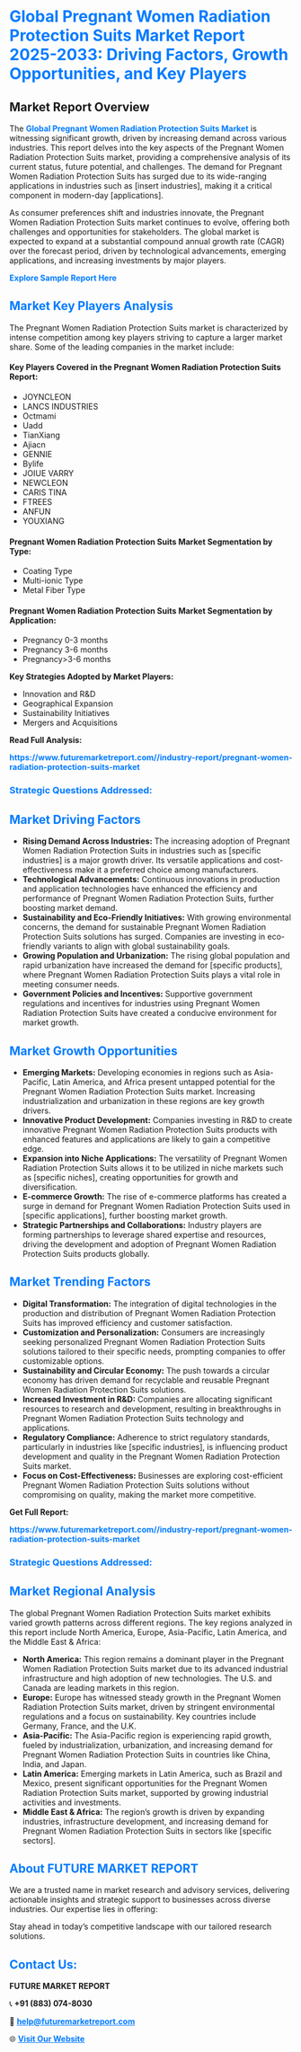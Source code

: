 <h1 style="color: #007BFF;">Global Pregnant Women Radiation Protection Suits Market Report 2025-2033: Driving Factors, Growth Opportunities, and Key Players</h1>

<section id="overview">
<h2>Market Report Overview</h2>
<p>The <a href="https://www.futuremarketreport.com//industry-report/pregnant-women-radiation-protection-suits-market" style="color: #007BFF; text-decoration: none;"><strong>Global Pregnant Women Radiation Protection Suits Market</strong></a> is witnessing significant growth, driven by increasing demand across various industries. This report delves into the key aspects of the Pregnant Women Radiation Protection Suits market, providing a comprehensive analysis of its current status, future potential, and challenges. The demand for Pregnant Women Radiation Protection Suits has surged due to its wide-ranging applications in industries such as [insert industries], making it a critical component in modern-day [applications].</p>
<p>As consumer preferences shift and industries innovate, the Pregnant Women Radiation Protection Suits market continues to evolve, offering both challenges and opportunities for stakeholders. The global market is expected to expand at a substantial compound annual growth rate (CAGR) over the forecast period, driven by technological advancements, emerging applications, and increasing investments by major players.</p>
</section>

<section id="overview">
<p><a href="https://www.futuremarketreport.com//request-sample/reportId=86378" style="color: #007BFF; text-decoration: none;"><strong>Explore Sample Report Here</strong></a></p>
</section>

<section id="key-players">
<h2 style="color: #007BFF;">Market Key Players Analysis</h2>
<p>The Pregnant Women Radiation Protection Suits market is characterized by intense competition among key players striving to capture a larger market share. Some of the leading companies in the market include:</p>
<h4>Key Players Covered in the Pregnant Women Radiation Protection Suits Report:</h4>
<ul><li>JOYNCLEON</li><li>LANCS INDUSTRIES</li><li>Octmami</li><li>Uadd</li><li>TianXiang</li><li>Ajiacn</li><li>GENNIE</li><li>Bylife</li><li>JOIUE VARRY</li><li>NEWCLEON</li><li>CARIS TINA</li><li>FTREES</li><li>ANFUN</li><li>YOUXIANG</li></ul>
<h4>Pregnant Women Radiation Protection Suits Market Segmentation by Type:</h4>
<ul><li>Coating Type</li><li>Multi-ionic Type</li><li>Metal Fiber Type</li></ul>

<h4>Pregnant Women Radiation Protection Suits Market Segmentation by Application:</h4>
<ul><li>Pregnancy 0-3 months</li><li>Pregnancy 3-6 months</li><li>Pregnancy&gt;3-6 months</li></ul>
<p><strong>Key Strategies Adopted by Market Players:</strong></p>
<ul>
<li>Innovation and R&D</li>
<li>Geographical Expansion</li>
<li>Sustainability Initiatives</li>
<li>Mergers and Acquisitions</li>
</ul>
</section>

<section>
<p><strong>Read Full Analysis: </strong></p><a href="https://www.futuremarketreport.com//industry-report/pregnant-women-radiation-protection-suits-market" style="color: #007BFF; text-decoration: none;"><strong>https://www.futuremarketreport.com//industry-report/pregnant-women-radiation-protection-suits-market</strong></a>
<h3 style="color: #007BFF;">Strategic Questions Addressed:</h3>
</section>

<section id="driving-factors">
<h2 style="color: #007BFF;">Market Driving Factors</h2>
<ul>
<li><strong>Rising Demand Across Industries:</strong> The increasing adoption of Pregnant Women Radiation Protection Suits in industries such as [specific industries] is a major growth driver. Its versatile applications and cost-effectiveness make it a preferred choice among manufacturers.</li>
<li><strong>Technological Advancements:</strong> Continuous innovations in production and application technologies have enhanced the efficiency and performance of Pregnant Women Radiation Protection Suits, further boosting market demand.</li>
<li><strong>Sustainability and Eco-Friendly Initiatives:</strong> With growing environmental concerns, the demand for sustainable Pregnant Women Radiation Protection Suits solutions has surged. Companies are investing in eco-friendly variants to align with global sustainability goals.</li>
<li><strong>Growing Population and Urbanization:</strong> The rising global population and rapid urbanization have increased the demand for [specific products], where Pregnant Women Radiation Protection Suits plays a vital role in meeting consumer needs.</li>
<li><strong>Government Policies and Incentives:</strong> Supportive government regulations and incentives for industries using Pregnant Women Radiation Protection Suits have created a conducive environment for market growth.</li>
</ul>
</section>

<section id="growth-opportunities">
<h2 style="color: #007BFF;">Market Growth Opportunities</h2>
<ul>
<li><strong>Emerging Markets:</strong> Developing economies in regions such as Asia-Pacific, Latin America, and Africa present untapped potential for the Pregnant Women Radiation Protection Suits market. Increasing industrialization and urbanization in these regions are key growth drivers.</li>
<li><strong>Innovative Product Development:</strong> Companies investing in R&D to create innovative Pregnant Women Radiation Protection Suits products with enhanced features and applications are likely to gain a competitive edge.</li>
<li><strong>Expansion into Niche Applications:</strong> The versatility of Pregnant Women Radiation Protection Suits allows it to be utilized in niche markets such as [specific niches], creating opportunities for growth and diversification.</li>
<li><strong>E-commerce Growth:</strong> The rise of e-commerce platforms has created a surge in demand for Pregnant Women Radiation Protection Suits used in [specific applications], further boosting market growth.</li>
<li><strong>Strategic Partnerships and Collaborations:</strong> Industry players are forming partnerships to leverage shared expertise and resources, driving the development and adoption of Pregnant Women Radiation Protection Suits products globally.</li>
</ul>
</section>

<section id="trending-factors">
<h2 style="color: #007BFF;">Market Trending Factors</h2>
<ul>
<li><strong>Digital Transformation:</strong> The integration of digital technologies in the production and distribution of Pregnant Women Radiation Protection Suits has improved efficiency and customer satisfaction.</li>
<li><strong>Customization and Personalization:</strong> Consumers are increasingly seeking personalized Pregnant Women Radiation Protection Suits solutions tailored to their specific needs, prompting companies to offer customizable options.</li>
<li><strong>Sustainability and Circular Economy:</strong> The push towards a circular economy has driven demand for recyclable and reusable Pregnant Women Radiation Protection Suits solutions.</li>
<li><strong>Increased Investment in R&D:</strong> Companies are allocating significant resources to research and development, resulting in breakthroughs in Pregnant Women Radiation Protection Suits technology and applications.</li>
<li><strong>Regulatory Compliance:</strong> Adherence to strict regulatory standards, particularly in industries like [specific industries], is influencing product development and quality in the Pregnant Women Radiation Protection Suits market.</li>
<li><strong>Focus on Cost-Effectiveness:</strong> Businesses are exploring cost-efficient Pregnant Women Radiation Protection Suits solutions without compromising on quality, making the market more competitive.</li>
</ul>
</section>

<section>
<p><strong>Get Full Report: </strong></p><a href="https://www.futuremarketreport.com//industry-report/pregnant-women-radiation-protection-suits-market" style="color: #007BFF; text-decoration: none;"><strong>https://www.futuremarketreport.com//industry-report/pregnant-women-radiation-protection-suits-market</strong></a>
<h3 style="color: #007BFF;">Strategic Questions Addressed:</h3>
</section>


<section id="regional-analysis">
<h2 style="color: #007BFF;">Market Regional Analysis</h2>
<p>The global Pregnant Women Radiation Protection Suits market exhibits varied growth patterns across different regions. The key regions analyzed in this report include North America, Europe, Asia-Pacific, Latin America, and the Middle East & Africa:</p>
<ul>
<li><strong>North America:</strong> This region remains a dominant player in the Pregnant Women Radiation Protection Suits market due to its advanced industrial infrastructure and high adoption of new technologies. The U.S. and Canada are leading markets in this region.</li>
<li><strong>Europe:</strong> Europe has witnessed steady growth in the Pregnant Women Radiation Protection Suits market, driven by stringent environmental regulations and a focus on sustainability. Key countries include Germany, France, and the U.K.</li>
<li><strong>Asia-Pacific:</strong> The Asia-Pacific region is experiencing rapid growth, fueled by industrialization, urbanization, and increasing demand for Pregnant Women Radiation Protection Suits in countries like China, India, and Japan.</li>
<li><strong>Latin America:</strong> Emerging markets in Latin America, such as Brazil and Mexico, present significant opportunities for the Pregnant Women Radiation Protection Suits market, supported by growing industrial activities and investments.</li>
<li><strong>Middle East & Africa:</strong> The region’s growth is driven by expanding industries, infrastructure development, and increasing demand for Pregnant Women Radiation Protection Suits in sectors like [specific sectors].</li>
</ul>
</section>

<footer>
<h2 style="color: #007BFF;">About FUTURE MARKET REPORT</h2>
<p>We are a trusted name in market research and advisory services, delivering actionable insights and strategic support to businesses across diverse industries. Our expertise lies in offering:</p>

<p>Stay ahead in today’s competitive landscape with our tailored research solutions.</p>

<h2 style="color: #007BFF;">Contact Us:</h2>
<p><strong>FUTURE MARKET REPORT</strong></p>
<p>📞 <strong>+91 (883) 074-8030</strong></p>
<p>📧 <strong><a href="mailto:help@futuremarketreport.com" style="color: #007BFF;">help@futuremarketreport.com</a></strong></p>
<p>🌐 <strong><a href="https://www.futuremarketreport.com/" style="color: #007BFF;">Visit Our Website</a></strong></p>
</footer>